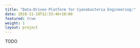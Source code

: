 ```yaml
---
title: "Data-Driven Platform for Cyanobacteria Engineering:"
date: 2018-11-18T12:33:46+10:00
featured: true
weight: 1
layout: project
---
```


TODO